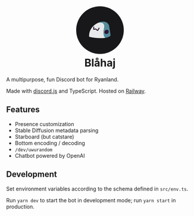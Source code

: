 <h1 align="center">
  <img src="./.github/icon.png" width="128" height="128" style="border-radius: 9999px" /><br />
  Blåhaj
</h1>

A multipurpose, fun Discord bot for Ryanland.

Made with [discord.js](https://discordjs.guide/) and TypeScript. Hosted on [Railway](https://railway.app/?referralCode=kmjX82).

## Features

- Presence customization
- Stable Diffusion metadata parsing
- Starboard (but catstare)
- Bottom encoding / decoding
- `/dev/uwurandom`
- Chatbot powered by OpenAI

## Development

Set environment variables according to the schema defined in `src/env.ts`.

Run `yarn dev` to start the bot in development mode; run `yarn start` in production.

